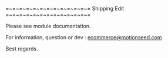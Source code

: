 =~=~=~=~=~=~=~=~=~=~=~=~=
      Shipping Edit 
=~=~=~=~=~=~=~=~=~=~=~=~=

Please see module documentation.

For information, question or dev : ecommerce@motionseed.com

Best regards.